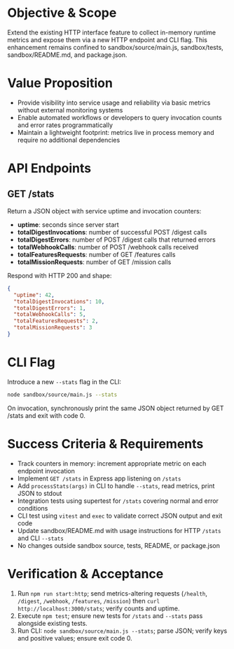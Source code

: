 # Objective & Scope

Extend the existing HTTP interface feature to collect in-memory runtime metrics and expose them via a new HTTP endpoint and CLI flag. This enhancement remains confined to sandbox/source/main.js, sandbox/tests, sandbox/README.md, and package.json.

# Value Proposition

- Provide visibility into service usage and reliability via basic metrics without external monitoring systems
- Enable automated workflows or developers to query invocation counts and error rates programmatically
- Maintain a lightweight footprint: metrics live in process memory and require no additional dependencies

# API Endpoints

## GET /stats

Return a JSON object with service uptime and invocation counters:

- **uptime**: seconds since server start
- **totalDigestInvocations**: number of successful POST /digest calls
- **totalDigestErrors**: number of POST /digest calls that returned errors
- **totalWebhookCalls**: number of POST /webhook calls received
- **totalFeaturesRequests**: number of GET /features calls
- **totalMissionRequests**: number of GET /mission calls

Respond with HTTP 200 and shape:

```json
{
  "uptime": 42,
  "totalDigestInvocations": 10,
  "totalDigestErrors": 1,
  "totalWebhookCalls": 5,
  "totalFeaturesRequests": 2,
  "totalMissionRequests": 3
}
```

# CLI Flag

Introduce a new `--stats` flag in the CLI:

```bash
node sandbox/source/main.js --stats
```

On invocation, synchronously print the same JSON object returned by GET /stats and exit with code 0.

# Success Criteria & Requirements

- Track counters in memory: increment appropriate metric on each endpoint invocation
- Implement `GET /stats` in Express app listening on `/stats`
- Add `processStats(args)` in CLI to handle `--stats`, read metrics, print JSON to stdout
- Integration tests using supertest for `/stats` covering normal and error conditions
- CLI test using `vitest` and `exec` to validate correct JSON output and exit code
- Update sandbox/README.md with usage instructions for HTTP `/stats` and CLI `--stats`
- No changes outside sandbox source, tests, README, or package.json

# Verification & Acceptance

1. Run `npm run start:http`; send metrics-altering requests (`/health`, `/digest`, `/webhook`, `/features`, `/mission`) then `curl http://localhost:3000/stats`; verify counts and uptime.
2. Execute `npm test`; ensure new tests for `/stats` and `--stats` pass alongside existing tests.
3. Run CLI: `node sandbox/source/main.js --stats`; parse JSON; verify keys and positive values; ensure exit code 0.